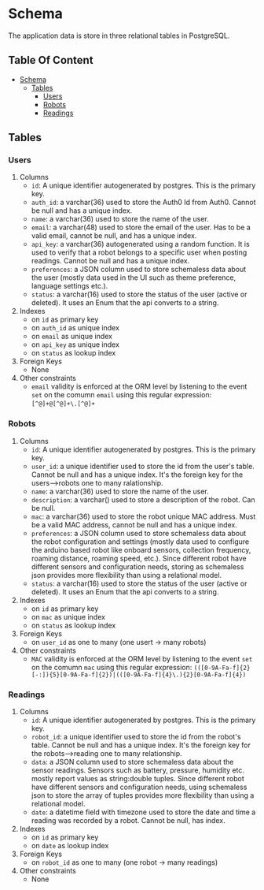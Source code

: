 # Schema

The application data is store in three relational tables in PostgreSQL.

## Table Of Content <!-- omit from toc -->

- [Schema](#schema)
  - [Tables](#tables)
    - [Users](#users)
    - [Robots](#robots)
    - [Readings](#readings)

## Tables

### Users

1. Columns
   - `id`: A unique identifier autogenerated by postgres. This is the primary key.
   - `auth_id`: a varchar(36) used to store the Auth0 Id from Auth0. Cannot be null and has a unique index.
   - `name`: a varchar(36) used to store the name of the user.
   - `email`: a varchar(48) used to store the email of the user. Has to be a valid email, cannot be null, and has a unique index.
   - `api_key`: a varchar(36) autogenerated using a random function. It is used to verify that a robot belongs to a specific user when posting readings. Cannot be null and has a unique index.
   - `preferences`: a JSON column used to store schemaless data about the user (mostly data used in the UI such as theme preference, language settings etc.).
   - `status`: a varchar(16) used to store the status of the user (active or deleted). It uses an Enum that the api converts to a string.  
2. Indexes
   - on `id` as primary key
   - on `auth_id` as unique index
   - on `email` as unique index
   - on `api_key` as unique index
   - on `status` as lookup index
3. Foreign Keys
   - None
4. Other constraints
   - `email` validity is enforced at the ORM level by listening to the event `set` on the comumn `email` using this regular expression: `[^@]+@[^@]+\.[^@]+`

### Robots

1. Columns
   - `id`: A unique identifier autogenerated by postgres. This is the primary key.
   - `user_id`: a unique identifier used to store the id from the user's table. Cannot be null and has a unique index. It's the foreign key for the users-->robots one to many ralationship.
   - `name`: a varchar(36) used to store the name of the user.
   - `description`: a varchar() used to store a description of the robot. Can be null.
   - `mac`: a varchar(36) used to store the robot unique MAC address. Must be a valid MAC address, cannot be null and has a unique index.
   - `preferences`: a JSON column used to store schemaless data about the robot configuration and settings (mostly data used to configure the arduino based robot like onboard sensors, collection frequency, roaming distance, roaming speed, etc.). Since different robot have different sensors and configuration needs, storing as schemaless json provides more flexibility than using a relational model.
   - `status`: a varchar(16) used to store the status of the user (active or deleted). It uses an Enum that the api converts to a string.  
2. Indexes
    - on `id` as primary key
    - on `mac` as unique index
    - on `status` as lookup index
3. Foreign Keys
   - on `user_id` as one to many (one usert -> many robots)
4. Other constraints
   - `MAC` validity is enforced at the ORM level by listening to the event `set` on the comumn `mac` using this regular expression: `(([0-9A-Fa-f]{2}[-:]){5}[0-9A-Fa-f]{2})|(([0-9A-Fa-f]{4}\.){2}[0-9A-Fa-f]{4})`  

### Readings

1. Columns
   - `id`: A unique identifier autogenerated by postgres. This is the primary key.
   - `robot_id`: a unique identifier used to store the id from the robot's table. Cannot be null and has a unique index. It's the foreign key for the robots-->reading one to many relationship.
   - `data`: a JSON column used to store schemaless data about the sensor readings. Sensors such as battery, pressure, humidity etc. mostly report values as string:double tuples. Since different robot have different sensors and configuration needs, using schemaless json to store the array of tuples provides more flexibility than using a relational model.
   - `date`: a datetime field with timezone used to store the date and time a reading was recorded by a robot. Cannot be null, has index.
2. Indexes
   - on `id` as primary key
   - on `date` as lookup index
3. Foreign Keys
   - on `robot_id` as one to many (one robot -> many readings)
4. Other constraints
   - None
